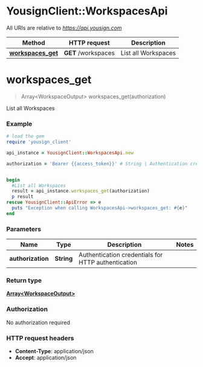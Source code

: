 # YousignClient::WorkspacesApi

All URIs are relative to *https://api.yousign.com*

Method | HTTP request | Description
------------- | ------------- | -------------
[**workspaces_get**](WorkspacesApi.md#workspaces_get) | **GET** /workspaces | List all Workspaces


# **workspaces_get**
> Array&lt;WorkspaceOutput&gt; workspaces_get(authorization)

List all Workspaces

### Example
```ruby
# load the gem
require 'yousign_client'

api_instance = YousignClient::WorkspacesApi.new

authorization = 'Bearer {{access_token}}' # String | Authentication credentials for HTTP authentication


begin
  #List all Workspaces
  result = api_instance.workspaces_get(authorization)
  p result
rescue YousignClient::ApiError => e
  puts "Exception when calling WorkspacesApi->workspaces_get: #{e}"
end
```

### Parameters

Name | Type | Description  | Notes
------------- | ------------- | ------------- | -------------
 **authorization** | **String**| Authentication credentials for HTTP authentication | 

### Return type

[**Array&lt;WorkspaceOutput&gt;**](WorkspaceOutput.md)

### Authorization

No authorization required

### HTTP request headers

 - **Content-Type**: application/json
 - **Accept**: application/json



